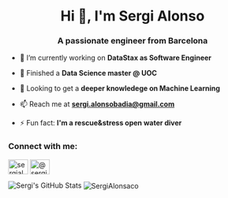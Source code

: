<h1 align="center">Hi 👋, I'm Sergi Alonso</h1>
<h3 align="center">A passionate engineer from Barcelona</h3>

- 🔭 I’m currently working on **DataStax as Software Engineer**

- 🌱 Finished a **Data Science master @ UOC**

- 👯 Looking to get a **deeper knowledege on Machine Learning**

- 📫 Reach me at **sergi.alonsobadia@gmail.com**

- ⚡ Fun fact: **I'm a rescue&stress open water diver**

<p align="left">
<h3 align="left">Connect with me:</h3>
<a href="https://linkedin.com/in/sergialonso" target="blank"><img align="center" src="https://cdn.jsdelivr.net/npm/simple-icons@3.0.1/icons/linkedin.svg" alt="sergialonso" height="30" width="40" /></a>
<a href="https://medium.com/@sergi.alonsobadia" target="blank"><img align="center" src="https://cdn.jsdelivr.net/npm/simple-icons@3.0.1/icons/medium.svg" alt="@sergi.alonsobadia" height="30" width="40" /></a>
</p>

<img src="https://github-readme-stats.vercel.app/api?username=sergialonsaco&show_icons=true&hide_border=true&count_private=true&theme=shades-of-purple&icon_color=fad000" alt="Sergi's GitHub Stats">
<img align="center" src="https://github-readme-streak-stats.herokuapp.com/?user=sergialonsaco&count_private=true&theme=radical" alt="SergiAlonsaco" />
